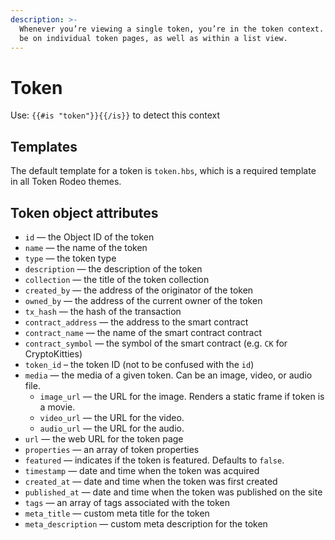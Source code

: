 ```yaml
---
description: >-
  Whenever you’re viewing a single token, you’re in the token context. This can
  be on individual token pages, as well as within a list view.
---
```


# Token

Use: `{{#is "token"}}{{/is}}` to detect this context

## Templates

The default template for a token is `token.hbs`, which is a required template in all Token Rodeo themes.

## Token object attributes

* `id` — the Object ID of the token
* `name` — the name of the token
* `type` — the token type
* `description` — the description of the token
* `collection` — the title of the token collection
* `created_by` — the address of the originator of the token
* `owned_by` — the address of the current owner of the token
* `tx_hash` — the hash of the transaction
* `contract_address` — the address to the smart contract
* `contract_name` — the name of the smart contract contract
* `contract_symbol` — the symbol of the smart contract \(e.g. `CK` for CryptoKitties\)
* `token_id` – the token ID \(not to be confused with the `id`\)
* `media` — the media of a given token. Can be an image, video, or audio file.
  * `image_url` — the URL for the image. Renders a static frame if token is a movie.
  * `video_url` — the URL for the video.
  * `audio_url` — the URL for the audio.
* `url` — the web URL for the token page
* `properties` — an array of token properties
* `featured` — indicates if the token is featured. Defaults to `false`.
* `timestamp` — date and time when the token was acquired
* `created_at` — date and time when the token was first created
* `published_at` — date and time when the token was published on the site
* `tags` — an array of tags associated with the token 
* `meta_title` — custom meta title for the token
* `meta_description` — custom meta description for the token


